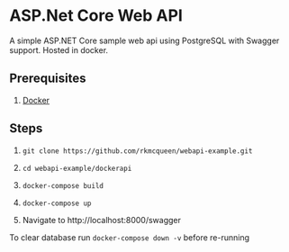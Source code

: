 # ASP.Net Core Web API
A simple ASP.NET Core sample web api using PostgreSQL with Swagger support. Hosted in docker.

## Prerequisites
1. [Docker](https://www.docker.com/)

## Steps
1. `git clone https://github.com/rkmcqueen/webapi-example.git`

2. `cd webapi-example/dockerapi`

3. `docker-compose build`

4. `docker-compose up`

5.  Navigate to http://localhost:8000/swagger

To clear database run `docker-compose down -v` before re-running
